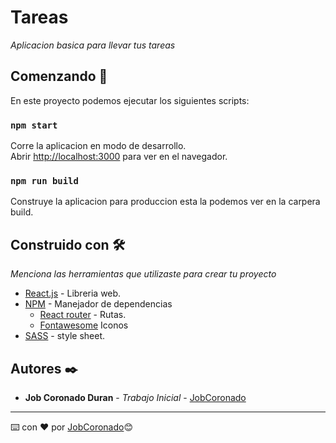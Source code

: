 # Tareas

_Aplicacion basica para llevar tus tareas_

## Comenzando 🚀

En este proyecto podemos ejecutar los siguientes scripts:

### `npm start`

Corre la aplicacion en modo de desarrollo.<br />
Abrir [http://localhost:3000](http://localhost:3000) para ver en el navegador.

### `npm run build`

Construye la aplicacion para produccion esta la podemos ver en la carpera build.<br />

## Construido con 🛠️

_Menciona las herramientas que utilizaste para crear tu proyecto_

* [React.js](https://reactjs.org/) - Libreria web.
* [NPM](https://www.npmjs.com/) - Manejador de dependencias
    * [React router](https://reactrouter.com/web/guides/quick-start) - Rutas.
    * [Fontawesome](https://www.npmjs.com/package/font-awesome) Iconos
* [SASS](https://github.com/sass/sass) - style sheet.

## Autores ✒️

* **Job Coronado Duran** - *Trabajo Inicial* - [JobCoronado](https://github.com/JobCoronado)

---
⌨️ con ❤️ por [JobCoronado](https://github.com/JobCoronado)😊